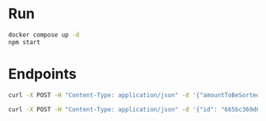 # Run
```bash
docker compose up -d
npm start
```
# Endpoints
```bash
curl -X POST -H "Content-Type: application/json" -d '{"amountToBeSorted": 3}' http://localhost:3000/action/start
```

```bash
curl -X POST -H "Content-Type: application/json" -d '{"id": "665bc369d655cca3f39e428c"}' http://localhost:3000/action/stop
```